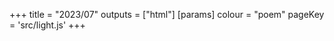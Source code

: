 +++
title = "2023/07"
outputs = ["html"]
[params]
    colour = "poem"
    pageKey = 'src/light.js'
+++

